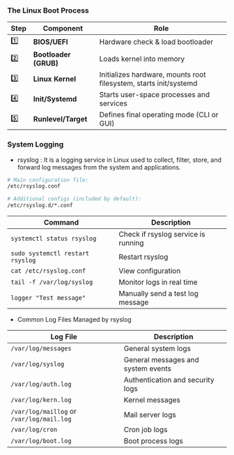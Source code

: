 ### The Linux Boot Process
| Step | Component             | Role                                                              |
| ---- | --------------------- | ----------------------------------------------------------------- |
| 1️⃣  | **BIOS/UEFI**         | Hardware check & load bootloader                                  |
| 2️⃣  | **Bootloader (GRUB)** | Loads kernel into memory                                          |
| 3️⃣  | **Linux Kernel**      | Initializes hardware, mounts root filesystem, starts init/systemd |
| 4️⃣  | **Init/Systemd**      | Starts user-space processes and services                          |
| 5️⃣  | **Runlevel/Target**   | Defines final operating mode (CLI or GUI)                         |




### System Logging

- rsyslog : It is a logging service in Linux used to collect, filter, store, and forward log messages from the system and applications.

``` bash
# Main configuration file:
/etc/rsyslog.conf

# Additional configs (included by default):
/etc/rsyslog.d/*.conf
```

| Command                          | Description                         |
| -------------------------------- | ----------------------------------- |
| `systemctl status rsyslog`       | Check if rsyslog service is running |
| `sudo systemctl restart rsyslog` | Restart rsyslog                     |
| `cat /etc/rsyslog.conf`          | View configuration                  |
| `tail -f /var/log/syslog`        | Monitor logs in real time           |
| `logger "Test message"`          | Manually send a test log message    |



- Common Log Files Managed by rsyslog

| Log File                                  | Description                        |
| ----------------------------------------- | ---------------------------------- |
| `/var/log/messages`                       | General system logs                |
| `/var/log/syslog`                         | General messages and system events |
| `/var/log/auth.log`                       | Authentication and security logs   |
| `/var/log/kern.log`                       | Kernel messages                    |
| `/var/log/maillog` or `/var/log/mail.log` | Mail server logs                   |
| `/var/log/cron`                           | Cron job logs                      |
| `/var/log/boot.log`                       | Boot process logs                  |
